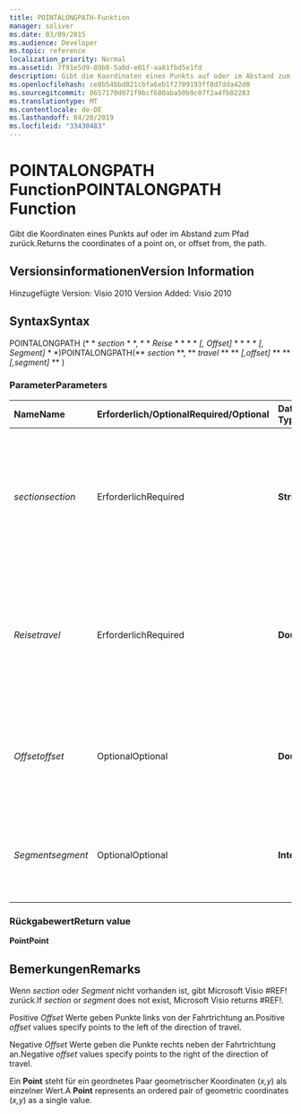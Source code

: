 ```yaml
---
title: POINTALONGPATH-Funktion
manager: soliver
ms.date: 03/09/2015
ms.audience: Developer
ms.topic: reference
localization_priority: Normal
ms.assetid: 7f91e5d9-89b8-5a0d-e01f-aa81fbd5e1fd
description: Gibt die Koordinaten eines Punkts auf oder im Abstand zum Pfad zurück.
ms.openlocfilehash: ce8b54bbd821cbfa6eb1f2789193ff8d7dda42d0
ms.sourcegitcommit: 8657170d071f9bcf680aba50b9c07f2a4fb82283
ms.translationtype: MT
ms.contentlocale: de-DE
ms.lasthandoff: 04/28/2019
ms.locfileid: "33430483"
---
```

# <a name="pointalongpath-function"></a><span data-ttu-id="55083-103">POINTALONGPATH Function</span><span class="sxs-lookup"><span data-stu-id="55083-103">POINTALONGPATH Function</span></span>

<span data-ttu-id="55083-104">Gibt die Koordinaten eines Punkts auf oder im Abstand zum Pfad zurück.</span><span class="sxs-lookup"><span data-stu-id="55083-104">Returns the coordinates of a point on, or offset from, the path.</span></span>
  
## <a name="version-information"></a><span data-ttu-id="55083-105">Versionsinformationen</span><span class="sxs-lookup"><span data-stu-id="55083-105">Version Information</span></span>

<span data-ttu-id="55083-106">Hinzugefügte Version: Visio 2010
</span><span class="sxs-lookup"><span data-stu-id="55083-106">Version Added: Visio 2010</span></span> 
  
## <a name="syntax"></a><span data-ttu-id="55083-107">Syntax</span><span class="sxs-lookup"><span data-stu-id="55083-107">Syntax</span></span>

<span data-ttu-id="55083-108">POINTALONGPATH (\* \* *section* \* \*, \* \* *Reise* \* \* \* \* *[, Offset]* \* \* \* \* *[, Segment]* \* \*)</span><span class="sxs-lookup"><span data-stu-id="55083-108">POINTALONGPATH(\*\* *section* \*\*, \*\* *travel* \*\* \*\* *[,offset]* \*\* \*\* *[,segment]* \*\* )</span></span> 
  
### <a name="parameters"></a><span data-ttu-id="55083-109">Parameter</span><span class="sxs-lookup"><span data-stu-id="55083-109">Parameters</span></span>

|<span data-ttu-id="55083-110">**Name**</span><span class="sxs-lookup"><span data-stu-id="55083-110">**Name**</span></span>|<span data-ttu-id="55083-111">**Erforderlich/Optional**</span><span class="sxs-lookup"><span data-stu-id="55083-111">**Required/Optional**</span></span>|<span data-ttu-id="55083-112">**Datentyp**</span><span class="sxs-lookup"><span data-stu-id="55083-112">**Data Type**</span></span>|<span data-ttu-id="55083-113">**Beschreibung**</span><span class="sxs-lookup"><span data-stu-id="55083-113">**Description**</span></span>|
|:-----|:-----|:-----|:-----|
| <span data-ttu-id="55083-114">_section_</span><span class="sxs-lookup"><span data-stu-id="55083-114">_section_</span></span> <br/> |<span data-ttu-id="55083-115">Erforderlich</span><span class="sxs-lookup"><span data-stu-id="55083-115">Required</span></span>  <br/> |<span data-ttu-id="55083-116">**String**</span><span class="sxs-lookup"><span data-stu-id="55083-116">**String**</span></span> <br/> |<span data-ttu-id="55083-117">Der Abschnitt "Geometrie", der den Pfad darstellt, angegeben mit einer Referenz auf dessen Zelle "Path" (z. B. Geometrie1.Path).</span><span class="sxs-lookup"><span data-stu-id="55083-117">The Geometry section that represents the path, specified by a reference to its Path cell (for example, Geometry1.Path).</span></span>  <br/> |
| <span data-ttu-id="55083-118">_Reise_</span><span class="sxs-lookup"><span data-stu-id="55083-118">_travel_</span></span> <br/> |<span data-ttu-id="55083-119">Erforderlich</span><span class="sxs-lookup"><span data-stu-id="55083-119">Required</span></span>  <br/> |<span data-ttu-id="55083-120">**Double**</span><span class="sxs-lookup"><span data-stu-id="55083-120">**Double**</span></span> <br/> |<span data-ttu-id="55083-121">Der Prozentsatz entlang des durchlaufenen Pfads vom Anfangs- zum Endpunkt, der den Punkt bezeichnet.</span><span class="sxs-lookup"><span data-stu-id="55083-121">The percentage of the path traversed, from the begin point to the end point that identifies the point.</span></span> <span data-ttu-id="55083-122">Muss zwischen 0 und 1 liegen.</span><span class="sxs-lookup"><span data-stu-id="55083-122">Must be between 0 and 1.</span></span>  <br/> |
| <span data-ttu-id="55083-123">_Offset_</span><span class="sxs-lookup"><span data-stu-id="55083-123">_offset_</span></span> <br/> |<span data-ttu-id="55083-124">Optional</span><span class="sxs-lookup"><span data-stu-id="55083-124">Optional</span></span>  <br/> |<span data-ttu-id="55083-125">**Double**</span><span class="sxs-lookup"><span data-stu-id="55083-125">**Double**</span></span> <br/> |<span data-ttu-id="55083-126">Der Abstand, um den der Punkt vom Pfad abgesetzt ist.</span><span class="sxs-lookup"><span data-stu-id="55083-126">The distance that the point is offset from the path.</span></span> <span data-ttu-id="55083-127">Weitere Informationen finden Sie unter "Anmerkungen".</span><span class="sxs-lookup"><span data-stu-id="55083-127">See Remarks for more information.</span></span>  <br/> |
| <span data-ttu-id="55083-128">_Segment_</span><span class="sxs-lookup"><span data-stu-id="55083-128">_segment_</span></span> <br/> |<span data-ttu-id="55083-129">Optional</span><span class="sxs-lookup"><span data-stu-id="55083-129">Optional</span></span>  <br/> |<span data-ttu-id="55083-130">**Integer**</span><span class="sxs-lookup"><span data-stu-id="55083-130">**Integer**</span></span> <br/> |<span data-ttu-id="55083-131">Das auf 1 basierende Segment des Pfads, in dem die Koordinaten berechnet werden sollen.</span><span class="sxs-lookup"><span data-stu-id="55083-131">The 1-based segment of the path in which to calculate the coordinates.</span></span>  <br/> |
   
### <a name="return-value"></a><span data-ttu-id="55083-132">Rückgabewert</span><span class="sxs-lookup"><span data-stu-id="55083-132">Return value</span></span>

 <span data-ttu-id="55083-133">**Point**</span><span class="sxs-lookup"><span data-stu-id="55083-133">**Point**</span></span>
  
## <a name="remarks"></a><span data-ttu-id="55083-134">Bemerkungen</span><span class="sxs-lookup"><span data-stu-id="55083-134">Remarks</span></span>

<span data-ttu-id="55083-135">Wenn _section_ oder _Segment_ nicht vorhanden ist, gibt Microsoft Visio #REF! zurück.</span><span class="sxs-lookup"><span data-stu-id="55083-135">If  _section_ or  _segment_ does not exist, Microsoft Visio returns #REF!.</span></span> 
  
<span data-ttu-id="55083-136">Positive *Offset* Werte geben Punkte links von der Fahrtrichtung an.</span><span class="sxs-lookup"><span data-stu-id="55083-136">Positive  *offset*  values specify points to the left of the direction of travel.</span></span> 
  
<span data-ttu-id="55083-137">Negative *Offset* Werte geben die Punkte rechts neben der Fahrtrichtung an.</span><span class="sxs-lookup"><span data-stu-id="55083-137">Negative  *offset*  values specify points to the right of the direction of travel.</span></span> 
  
<span data-ttu-id="55083-138">Ein **Point** steht für ein geordnetes Paar geometrischer Koordinaten (*x,y*) als einzelner Wert.</span><span class="sxs-lookup"><span data-stu-id="55083-138">A **Point** represents an ordered pair of geometric coordinates (*x,y*) as a single value.</span></span> 
  

